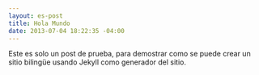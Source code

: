 ```yaml
---
layout: es-post
title: Hola Mundo
date: 2013-07-04 18:22:35 -04:00
---
```

Este es solo un post de prueba, para demostrar como se puede crear un sitio bilingüe usando Jekyll como generador del sitio.





